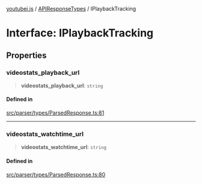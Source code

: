 [youtubei.js](../../../README.md) / [APIResponseTypes](../README.md) / IPlaybackTracking

# Interface: IPlaybackTracking

## Properties

### videostats\_playback\_url

> **videostats\_playback\_url**: `string`

#### Defined in

[src/parser/types/ParsedResponse.ts:81](https://github.com/LuanRT/YouTube.js/blob/eb21af33db708f0355f4fb15881f5d4fabc7b06c/src/parser/types/ParsedResponse.ts#L81)

***

### videostats\_watchtime\_url

> **videostats\_watchtime\_url**: `string`

#### Defined in

[src/parser/types/ParsedResponse.ts:80](https://github.com/LuanRT/YouTube.js/blob/eb21af33db708f0355f4fb15881f5d4fabc7b06c/src/parser/types/ParsedResponse.ts#L80)
